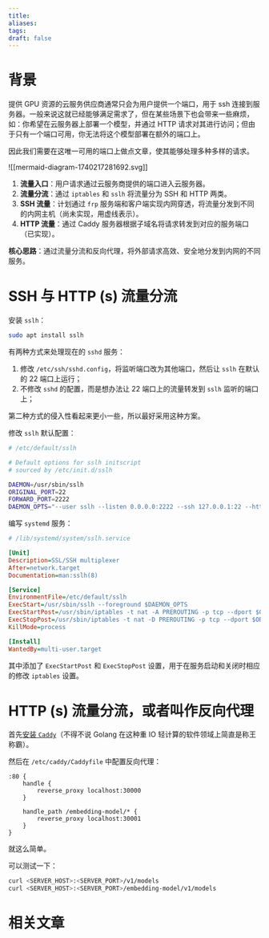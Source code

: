 ```yaml
---
title: 
aliases: 
tags: 
draft: false
---
```


# 背景

提供 GPU 资源的云服务供应商通常只会为用户提供一个端口，用于 ssh 连接到服务器。一般来说这就已经能够满足需求了，但在某些场景下也会带来一些麻烦，如：你希望在云服务器上部署一个模型，并通过 HTTP 请求对其进行访问；但由于只有一个端口可用，你无法将这个模型部署在额外的端口上。

因此我们需要在这唯一可用的端口上做点文章，使其能够处理多种多样的请求。

![[mermaid-diagram-1740217281692.svg]]

1. **流量入口**：用户请求通过云服务商提供的端口进入云服务器。
2. **流量分流**：通过 `iptables` 和 `sslh` 将流量分为 SSH 和 HTTP 两类。
3. **SSH 流量**：计划通过 `frp` 服务端和客户端实现内网穿透，将流量分发到不同的内网主机（尚未实现，用虚线表示）。
4. **HTTP 流量**：通过 Caddy 服务器根据子域名将请求转发到对应的服务端口（已实现）。

**核心思路**：通过流量分流和反向代理，将外部请求高效、安全地分发到内网的不同服务。

# SSH 与 HTTP (s) 流量分流

安装 `sslh`：

```bash
sudo apt install sslh
```

有两种方式来处理现在的 `sshd` 服务：

1. 修改 `/etc/ssh/sshd.config`，将监听端口改为其他端口，然后让 `sslh` 在默认的 22 端口上运行；
2. 不修改 `sshd` 的配置，而是想办法让 22 端口上的流量转发到 `sslh` 监听的端口上；

第二种方式的侵入性看起来更小一些，所以最好采用这种方案。

修改 `sslh` 默认配置：

```bash
# /etc/default/sslh

# Default options for sslh initscript
# sourced by /etc/init.d/sslh

DAEMON=/usr/sbin/sslh
ORIGINAL_PORT=22
FORWARD_PORT=2222
DAEMON_OPTS="--user sslh --listen 0.0.0.0:2222 --ssh 127.0.0.1:22 --http 127.0.0.1:80 --pidfile /var/run/sslh/sslh.pid"
```

编写 `systemd` 服务：

```ini
# /lib/systemd/system/sslh.service

[Unit]
Description=SSL/SSH multiplexer
After=network.target
Documentation=man:sslh(8)

[Service]
EnvironmentFile=/etc/default/sslh
ExecStart=/usr/sbin/sslh --foreground $DAEMON_OPTS
ExecStartPost=/usr/sbin/iptables -t nat -A PREROUTING -p tcp --dport $ORIGINAL_PORT -j REDIRECT --to-port $FORWARD_PORT
ExecStopPost=/usr/sbin/iptables -t nat -D PREROUTING -p tcp --dport $ORIGINAL_PORT -j REDIRECT --to-port $FORWARD_PORT
KillMode=process

[Install]
WantedBy=multi-user.target
```

其中添加了 `ExecStartPost` 和 `ExecStopPost` 设置，用于在服务启动和关闭时相应的修改 `iptables` 设置。

# HTTP (s) 流量分流，或者叫作反向代理

首先[安装 `Caddy`](https://caddyserver.com/docs/install)（不得不说 Golang 在这种重 IO 轻计算的软件领域上简直是称王称霸）。

然后在 `/etc/caddy/Caddyfile` 中配置反向代理：

```caddyfile
:80 {
    handle {
        reverse_proxy localhost:30000
    }

    handle_path /embedding-model/* {
        reverse_proxy localhost:30001
    }
}
```

就这么简单。

可以测试一下：

```bash
curl <SERVER_HOST>:<SERVER_PORT>/v1/models
curl <SERVER_HOST>:<SERVER_PORT>/embedding-model/v1/models
```

# 相关文章

